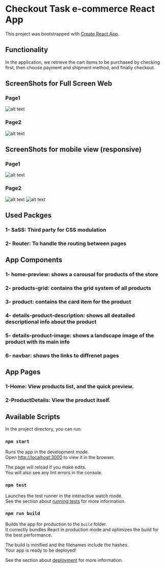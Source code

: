 # Checkout Task e-commerce React App

This project was bootstrapped with [Create React App](https://github.com/facebook/create-react-app).

## Functionality

In the application, we retrieve the cart items to be purchased by checking first, then choose payment and shipment method, and finally checkout. 


## ScreenShots for Full Screen Web
### Page1
![alt text](https://github.com/hossamalaa69/checkout-task/blob/master/snapshots/page1.png?raw=true)
### Page2
![alt text](https://github.com/hossamalaa69/checkout-task/blob/master/snapshots/page2.png?raw=true)


## ScreenShots for mobile view (responsive)
### Page1
![alt text](https://github.com/hossamalaa69/checkout-task/blob/master/snapshots/page1-r.png?raw=true)

### Page2
![alt text](https://github.com/hossamalaa69/checkout-task/blob/master/snapshots/page2-r.png?raw=true)
![alt text](https://github.com/hossamalaa69/checkout-task/blob/master/snapshots/page2-r2.png?raw=true)



## Used Packges

### 1- SaSS: Third party for CSS modulation
### 2- Router: To handle the routing between pages

## App Components


### 1- home-preview: shows a carousal for products of the store
### 2- products-grid: contains the grid system of all products
### 3- product: contains the card item for the product
### 4- details-product-description: shows all deatailed descriptional info about the product
### 5- details-product-image: shows a landscape image of the product with its main info
### 6- navbar: shows the links to diffrenet pages

## App Pages
### 1-Home: View products list, and the quick preview.
### 2-ProductDetails: View the product itself.


## Available Scripts

In the project directory, you can run:

### `npm start`

Runs the app in the development mode.\
Open [http://localhost:3000](http://localhost:3000) to view it in the browser.

The page will reload if you make edits.\
You will also see any lint errors in the console.

### `npm test`

Launches the test runner in the interactive watch mode.\
See the section about [running tests](https://facebook.github.io/create-react-app/docs/running-tests) for more information.

### `npm run build`

Builds the app for production to the `build` folder.\
It correctly bundles React in production mode and optimizes the build for the best performance.

The build is minified and the filenames include the hashes.\
Your app is ready to be deployed!

See the section about [deployment](https://facebook.github.io/create-react-app/docs/deployment) for more information.

